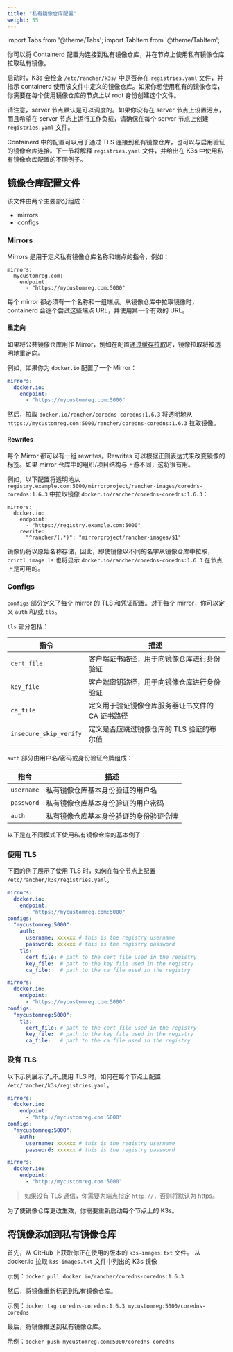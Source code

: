 ```yaml
---
title: "私有镜像仓库配置"
weight: 55
---
```

import Tabs from '@theme/Tabs';
import TabItem from '@theme/TabItem';

你可以将 Containerd 配置为连接到私有镜像仓库，并在节点上使用私有镜像仓库拉取私有镜像。

启动时，K3s 会检查 `/etc/rancher/k3s/` 中是否存在 `registries.yaml` 文件，并指示 containerd 使用该文件中定义的镜像仓库。如果你想使用私有的镜像仓库，你需要在每个使用镜像仓库的节点上以 root 身份创建这个文件。

请注意，server 节点默认是可以调度的。如果你没有在 server 节点上设置污点，而且希望在 server 节点上运行工作负载，请确保在每个 server 节点上创建 `registries.yaml` 文件。

Containerd 中的配置可以用于通过 TLS 连接到私有镜像仓库，也可以与启用验证的镜像仓库连接。下一节将解释 `registries.yaml` 文件，并给出在 K3s 中使用私有镜像仓库配置的不同例子。

## 镜像仓库配置文件

该文件由两个主要部分组成：

- mirrors
- configs

### Mirrors

Mirrors 是用于定义私有镜像仓库名称和端点的指令，例如：

```
mirrors:
  mycustomreg.com:
    endpoint:
      - "https://mycustomreg.com:5000"
```

每个 mirror 都必须有一个名称和一组端点。从镜像仓库中拉取镜像时，containerd 会逐个尝试这些端点 URL，并使用第一个有效的 URL。

#### 重定向

如果将公共镜像仓库用作 Mirror，例如在配置[通过缓存拉取](https://docs.docker.com/registry/recipes/mirror/)时，镜像拉取将被透明地重定向。

例如，如果你为 `docker.io` 配置了一个 Mirror：

```yaml
mirrors:
  docker.io:
    endpoint:
      - "https://mycustomreg.com:5000"
```

然后，拉取 `docker.io/rancher/coredns-coredns:1.6.3` 将透明地从 `https://mycustomreg.com:5000/rancher/coredns-coredns:1.6.3` 拉取镜像。

#### Rewrites

每个 Mirror 都可以有一组 rewrites。Rewrites 可以根据正则表达式来改变镜像的标签。如果 mirror 仓库中的组织/项目结构与上游不同，这将很有用。

例如，以下配置将透明地从 `registry.example.com:5000/mirrorproject/rancher-images/coredns-coredns:1.6.3` 中拉取镜像 `docker.io/rancher/coredns-coredns:1.6.3`：

```
mirrors:
  docker.io:
    endpoint:
      - "https://registry.example.com:5000"
    rewrite:
      "^rancher/(.*)": "mirrorproject/rancher-images/$1"
```

镜像仍将以原始名称存储，因此，即使镜像以不同的名字从镜像仓库中拉取，`crictl image ls` 也将显示 `docker.io/rancher/coredns-coredns:1.6.3` 在节点上是可用的。

### Configs

`configs` 部分定义了每个 mirror 的 TLS 和凭证配置。对于每个 mirror，你可以定义 `auth` 和/或 `tls`。

`tls` 部分包括：

| 指令 | 描述 |
|------------------------|--------------------------------------------------------------------------------------|
| `cert_file` | 客户端证书路径，用于向镜像仓库进行身份验证 |
| `key_file` | 客户端密钥路径，用于向镜像仓库进行身份验证 |
| `ca_file` | 定义用于验证镜像仓库服务器证书文件的 CA 证书路径 |
| `insecure_skip_verify` | 定义是否应跳过镜像仓库的 TLS 验证的布尔值 |

`auth` 部分由用户名/密码或身份验证令牌组成：

| 指令 | 描述 |
|------------|---------------------------------------------------------|
| `username` | 私有镜像仓库基本身份验证的用户名 |
| `password` | 私有镜像仓库基本身份验证的用户密码 |
| `auth` | 私有镜像仓库基本身份验证的身份验证令牌 |

以下是在不同模式下使用私有镜像仓库的基本例子：

### 使用 TLS

下面的例子展示了使用 TLS 时，如何在每个节点上配置 `/etc/rancher/k3s/registries.yaml`。

<Tabs>
<TabItem value="有认证">

```yaml
mirrors:
  docker.io:
    endpoint:
      - "https://mycustomreg.com:5000"
configs:
  "mycustomreg:5000":
    auth:
      username: xxxxxx # this is the registry username
      password: xxxxxx # this is the registry password
    tls:
      cert_file: # path to the cert file used in the registry
      key_file:  # path to the key file used in the registry
      ca_file:   # path to the ca file used in the registry
```

</TabItem>
<TabItem value="无认证">

```yaml
mirrors:
  docker.io:
    endpoint:
      - "https://mycustomreg.com:5000"
configs:
  "mycustomreg:5000":
    tls:
      cert_file: # path to the cert file used in the registry
      key_file:  # path to the key file used in the registry
      ca_file:   # path to the ca file used in the registry
```
</TabItem>
</Tabs>

### 没有 TLS

以下示例展示了_不_使用 TLS 时，如何在每个节点上配置 `/etc/rancher/k3s/registries.yaml`。

<Tabs>
<TabItem value="有认证">

```yaml
mirrors:
  docker.io:
    endpoint:
      - "http://mycustomreg.com:5000"
configs:
  "mycustomreg:5000":
    auth:
      username: xxxxxx # this is the registry username
      password: xxxxxx # this is the registry password
```

</TabItem>
<TabItem value="无认证">

```yaml
mirrors:
  docker.io:
    endpoint:
      - "http://mycustomreg.com:5000"
```
</TabItem>
</Tabs>

> 如果没有 TLS 通信，你需要为端点指定 `http://`，否则将默认为 https。

为了使镜像仓库更改生效，你需要重新启动每个节点上的 K3s。

## 将镜像添加到私有镜像仓库

首先，从 GitHub 上获取你正在使用的版本的 `k3s-images.txt` 文件。
从 docker.io 拉取 `k3s-images.txt` 文件中列出的 K3s 镜像

示例：`docker pull docker.io/rancher/coredns-coredns:1.6.3`

然后，将镜像重新标记到私有镜像仓库。

示例：`docker tag coredns-coredns:1.6.3 mycustomreg:5000/coredns-coredns`

最后，将镜像推送到私有镜像仓库。

示例：`docker push mycustomreg.com:5000/coredns-coredns`
